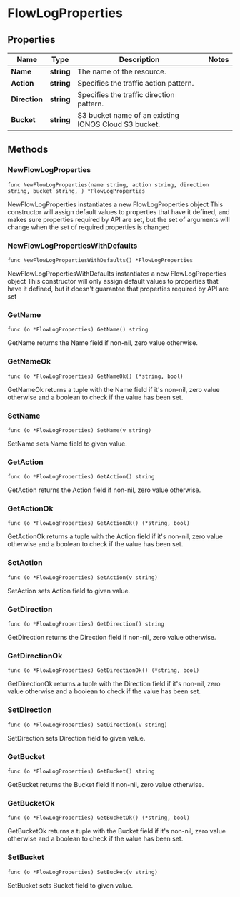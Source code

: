 # FlowLogProperties

## Properties

|Name | Type | Description | Notes|
|------------ | ------------- | ------------- | -------------|
|**Name** | **string** | The name of the  resource. | |
|**Action** | **string** | Specifies the traffic action pattern. | |
|**Direction** | **string** | Specifies the traffic direction pattern. | |
|**Bucket** | **string** | S3 bucket name of an existing IONOS Cloud S3 bucket. | |

## Methods

### NewFlowLogProperties

`func NewFlowLogProperties(name string, action string, direction string, bucket string, ) *FlowLogProperties`

NewFlowLogProperties instantiates a new FlowLogProperties object
This constructor will assign default values to properties that have it defined,
and makes sure properties required by API are set, but the set of arguments
will change when the set of required properties is changed

### NewFlowLogPropertiesWithDefaults

`func NewFlowLogPropertiesWithDefaults() *FlowLogProperties`

NewFlowLogPropertiesWithDefaults instantiates a new FlowLogProperties object
This constructor will only assign default values to properties that have it defined,
but it doesn't guarantee that properties required by API are set

### GetName

`func (o *FlowLogProperties) GetName() string`

GetName returns the Name field if non-nil, zero value otherwise.

### GetNameOk

`func (o *FlowLogProperties) GetNameOk() (*string, bool)`

GetNameOk returns a tuple with the Name field if it's non-nil, zero value otherwise
and a boolean to check if the value has been set.

### SetName

`func (o *FlowLogProperties) SetName(v string)`

SetName sets Name field to given value.


### GetAction

`func (o *FlowLogProperties) GetAction() string`

GetAction returns the Action field if non-nil, zero value otherwise.

### GetActionOk

`func (o *FlowLogProperties) GetActionOk() (*string, bool)`

GetActionOk returns a tuple with the Action field if it's non-nil, zero value otherwise
and a boolean to check if the value has been set.

### SetAction

`func (o *FlowLogProperties) SetAction(v string)`

SetAction sets Action field to given value.


### GetDirection

`func (o *FlowLogProperties) GetDirection() string`

GetDirection returns the Direction field if non-nil, zero value otherwise.

### GetDirectionOk

`func (o *FlowLogProperties) GetDirectionOk() (*string, bool)`

GetDirectionOk returns a tuple with the Direction field if it's non-nil, zero value otherwise
and a boolean to check if the value has been set.

### SetDirection

`func (o *FlowLogProperties) SetDirection(v string)`

SetDirection sets Direction field to given value.


### GetBucket

`func (o *FlowLogProperties) GetBucket() string`

GetBucket returns the Bucket field if non-nil, zero value otherwise.

### GetBucketOk

`func (o *FlowLogProperties) GetBucketOk() (*string, bool)`

GetBucketOk returns a tuple with the Bucket field if it's non-nil, zero value otherwise
and a boolean to check if the value has been set.

### SetBucket

`func (o *FlowLogProperties) SetBucket(v string)`

SetBucket sets Bucket field to given value.




